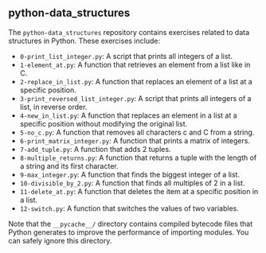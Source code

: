 ## python-data_structures

The `python-data_structures` repository contains exercises related to data structures in Python. These exercises include:

- `0-print_list_integer.py`: A script that prints all integers of a list.
- `1-element_at.py`: A function that retrieves an element from a list like in C.
- `2-replace_in_list.py`: A function that replaces an element of a list at a specific position.
- `3-print_reversed_list_integer.py`: A script that prints all integers of a list, in reverse order.
- `4-new_in_list.py`: A function that replaces an element in a list at a specific position without modifying the original list.
- `5-no_c.py`: A function that removes all characters c and C from a string.
- `6-print_matrix_integer.py`: A function that prints a matrix of integers.
- `7-add_tuple.py`: A function that adds 2 tuples.
- `8-multiple_returns.py`: A function that returns a tuple with the length of a string and its first character.
- `9-max_integer.py`: A function that finds the biggest integer of a list.
- `10-divisible_by_2.py`: A function that finds all multiples of 2 in a list.
- `11-delete_at.py`: A function that deletes the item at a specific position in a list.
- `12-switch.py`: A function that switches the values of two variables.

Note that the `__pycache__/` directory contains compiled bytecode files that Python generates to improve the performance of importing modules. You can safely ignore this directory.
